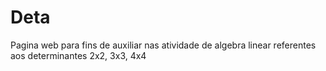 # Deta
Pagina web para fins de auxiliar nas atividade de algebra linear referentes aos determinantes 2x2, 3x3, 4x4
